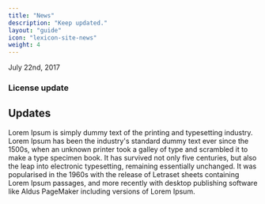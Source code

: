 ```yaml
---
title: "News"
description: "Keep updated."
layout: "guide"
icon: "lexicon-site-news"
weight: 4
---
```


<time>July 22nd, 2017</time>

### License update

## Updates
Lorem Ipsum is simply dummy text of the printing and typesetting industry. Lorem Ipsum has been the industry's standard dummy text ever since the 1500s, when an unknown printer took a galley of type and scrambled it to make a type specimen book. It has survived not only five centuries, but also the leap into electronic typesetting, remaining essentially unchanged. It was popularised in the 1960s with the release of Letraset sheets containing Lorem Ipsum passages, and more recently with desktop publishing software like Aldus PageMaker including versions of Lorem Ipsum.
